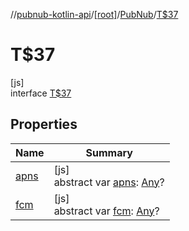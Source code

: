 //[pubnub-kotlin-api](../../../../index.md)/[[root]](../../index.md)/[PubNub](../index.md)/[T$37](index.md)

# T$37

[js]\
interface [T$37](index.md)

## Properties

| Name | Summary |
|---|---|
| [apns](apns.md) | [js]<br>abstract var [apns](apns.md): [Any](https://kotlinlang.org/api/core/kotlin-stdlib/kotlin/-any/index.html)? |
| [fcm](fcm.md) | [js]<br>abstract var [fcm](fcm.md): [Any](https://kotlinlang.org/api/core/kotlin-stdlib/kotlin/-any/index.html)? |
